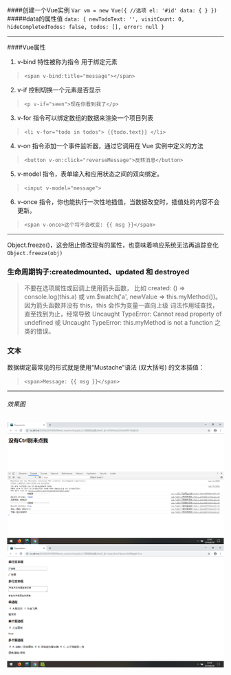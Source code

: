 ####创建一个Vue实例
`Var vm = new Vue({
    //选项
    el: '#id'
    data: { }
})`
#####data的属性值
 `data: {
  newTodoText: '',
  visitCount: 0,
  hideCompletedTodos: false,
  todos: [],
  error: null
}`

------
####Vue属性
1. v-bind 特性被称为指令 用于绑定元素
> `<span v-bind:title="message"></span>`
2. v-if 控制切换一个元素是否显示
> `<p v-if="seen">现在你看到我了</p>`
3. v-for 指令可以绑定数组的数据来渲染一个项目列表
> `<li v-for="todo in todos">
            {{todo.text}}
        </li>`
4. v-on 指令添加一个事件监听器，通过它调用在 Vue 实例中定义的方法
> `<button v-on:click="reverseMessage">反转消息</button>`
5. v-model 指令，表单输入和应用状态之间的双向绑定。
> `<input v-model="message">`
6.  v-once 指令，你也能执行一次性地插值，当数据改变时，插值处的内容不会更新。
> `<span v-once>这个将不会改变: {{ msg }}</span>`

------

 Object.freeze()，这会阻止修改现有的属性，也意味着响应系统无法再追踪变化
`Object.freeze(obj)`

### 生命周期钩子:createdmounted、updated 和 destroyed
>不要在选项属性或回调上使用箭头函数，
比如 created: () => console.log(this.a) 
或 vm.$watch('a', newValue => this.myMethod())。
因为箭头函数并没有 this，this 会作为变量一直向上级
词法作用域查找，直至找到为止，经常导致 
Uncaught TypeError: Cannot read property of undefined 
或 Uncaught TypeError: this.myMethod is not a function 之类的错误。

### 文本
数据绑定最常见的形式就是使用“Mustache”语法 (双大括号) 的文本插值：
> `<span>Message: {{ msg }}</span>`

------
###### 效果图
![avatar](/src/vue.js从入门到项目实践/img/1.png)
![avatar](src/vue.js从入门到项目实践/img/2.png)